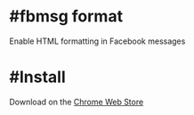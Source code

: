 #fbmsg format
===

Enable HTML formatting in Facebook messages

#Install
===

Download on the [Chrome Web Store](https://chrome.google.com/webstore/detail/fbformat/iepfoahkflbmihhdleikokncnnklobjk)
